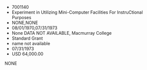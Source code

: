 * 7001140
* Experiment in Utilizing Mini-Computer Facilities For InstruCtional Purposes
* NONE,NONE
* 08/01/1970,07/31/1973
* None DATA NOT AVAILABLE, Macmurray College
* Standard Grant
* name not available
* 07/31/1973
* USD 64,000.00

NONE